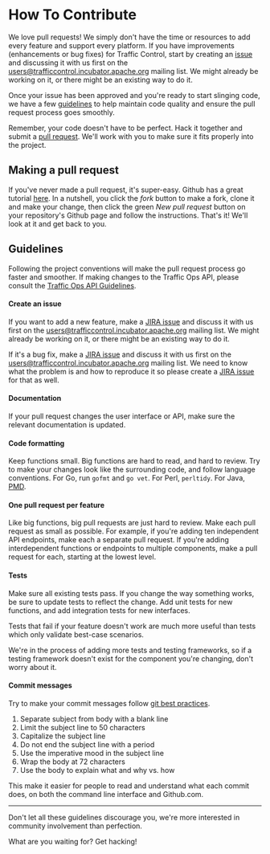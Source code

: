 How To Contribute
=================

We love pull requests! We simply don't have the time or resources to add every feature and support every platform. If you have improvements (enhancements or bug fixes) for Traffic Control, start by creating an [issue](https://issues.apache.org/jira/browse/TC) and discussing it with us first on the [users@trafficcontrol.incubator.apache.org](mailto:users@trafficcontrol.incubator.apache.org) mailing list. We might already be working on it, or there might be an existing way to do it.

Once your issue has been approved and you're ready to start slinging code, we have a few [guidelines](https://github.com/apache/incubator-trafficcontrol/blob/master/CONTRIBUTING.md#guidelines) to help maintain code quality and ensure the pull request process goes smoothly.

Remember, your code doesn't have to be perfect. Hack it together and submit a [pull request](https://help.github.com/articles/using-pull-requests/). We'll work with you to make sure it fits properly into the project.

Making a pull request
---------------------
If you've never made a pull request, it's super-easy. Github has a great tutorial [here](https://help.github.com/articles/using-pull-requests/). In a nutshell, you click the _fork_ button to make a fork, clone it and make your change, then click the green _New pull request_ button on your repository's Github page and follow the instructions. That's it! We'll look at it and get back to you.

Guidelines
----------
Following the project conventions will make the pull request process go faster and smoother. If making changes to the Traffic Ops API, please consult the [Traffic Ops API Guidelines](https://github.com/Comcast/traffic_control/wiki/Traffic-Ops-API-Guidelines-v1.x).

#### Create an issue

If you want to add a new feature, make a [JIRA issue](https://issues.apache.org/jira/browse/TC) and discuss it with us first on the [users@trafficcontrol.incubator.apache.org](mailto:users@trafficcontrol.incubator.apache.org) mailing list. We might already be working on it, or there might be an existing way to do it.

If it's a bug fix, make a [JIRA issue](https://issues.apache.org/jira/browse/TC) and discuss it with us first on the [users@trafficcontrol.incubator.apache.org](mailto:users@trafficcontrol.incubator.apache.org) mailing list. We need to know what the problem is and how to reproduce it so please create a [JIRA issue](https://issues.apache.org/jira/browse/TC) for that as well.

#### Documentation

If your pull request changes the user interface or API, make sure the relevant documentation is updated.

#### Code formatting

Keep functions small. Big functions are hard to read, and hard to review. Try to make your changes look like the surrounding code, and follow language conventions. For Go, run `gofmt` and `go vet`. For Perl, `perltidy`. For Java, [PMD](https://pmd.github.io).

#### One pull request per feature

Like big functions, big pull requests are just hard to review. Make each pull request as small as possible. For example, if you're adding ten independent API endpoints, make each a separate pull request. If you're adding interdependent functions or endpoints to multiple components, make a pull request for each, starting at the lowest level. 

#### Tests

Make sure all existing tests pass. If you change the way something works, be sure to update tests to reflect the change. Add unit tests for new functions, and add integration tests for new interfaces.

Tests that fail if your feature doesn't work are much more useful than tests which only validate best-case scenarios.

We're in the process of adding more tests and testing frameworks, so if a testing framework doesn't exist for the component you're changing, don't worry about it.

#### Commit messages

Try to make your commit messages follow [git best practices](http://chris.beams.io/posts/git-commit/).

1. Separate subject from body with a blank line
2. Limit the subject line to 50 characters
3. Capitalize the subject line
4. Do not end the subject line with a period
5. Use the imperative mood in the subject line
6. Wrap the body at 72 characters
7. Use the body to explain what and why vs. how

This make it easier for people to read and understand what each commit does, on both the command line interface and Github.com.

---

Don't let all these guidelines discourage you, we're more interested in community involvement than perfection.

What are you waiting for? Get hacking!
